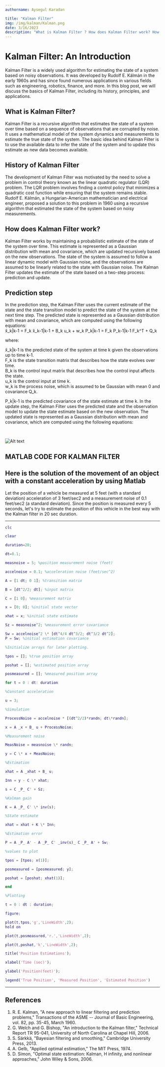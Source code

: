 ```yaml
---
authorname: Aysegul Karadan

title: "Kalman Filter"
img: /img/kalman/Kalman.png
date: 3/16/2023
description: "What is Kalman Filter ? How does Kalman Filter work? How can we solve real-life problem with using Kalman Filtering?"
---
```


# Kalman Filter: An Introduction

<p>Kalman Filter is a widely used algorithm for estimating the state of a system based on noisy observations. It was developed by Rudolf E. Kálmán in the early 1960s and has since found numerous applications in various fields such as engineering, robotics, finance, and more. In this blog post, we will discuss the basics of Kalman Filter, including its history, principles, and applications.</p>

## What is Kalman Filter?

<p>Kalman Filter is a recursive algorithm that estimates the state of a system over time based on a sequence of observations that are corrupted by noise. It uses a mathematical model of the system dynamics and measurements to estimate the true state of the system. The basic idea behind Kalman Filter is to use the available data to infer the state of the system and to update this estimate as new data becomes available.</p>

## History of Kalman Filter

<p>The development of Kalman Filter was motivated by the need to solve a problem in control theory known as the linear quadratic regulator (LQR) problem. The LQR problem involves finding a control policy that minimizes a quadratic cost function while ensuring that the system remains stable. Rudolf E. Kálmán, a Hungarian-American mathematician and electrical engineer, proposed a solution to this problem in 1960 using a recursive algorithm that estimated the state of the system based on noisy measurements.</p>

## How does Kalman Filter work?

<p>Kalman Filter works by maintaining a probabilistic estimate of the state of the system over time. This estimate is represented as a Gaussian distribution with mean and covariance, which are updated recursively based on the new observations. The state of the system is assumed to follow a linear dynamic model with Gaussian noise, and the observations are assumed to be linearly related to the state with Gaussian noise. The Kalman Filter updates the estimate of the state based on a two-step process: prediction and update.</p>

## Prediction step

<p>
In the prediction step, the Kalman Filter uses the current estimate of the state and the state transition model to predict the state of the system at the next time step. The predicted state is represented as a Gaussian distribution with mean and covariance, which are computed using the following equations:</br>
x̂_k|k-1 = F_k x̂_k-1|k-1 + B_k u_k + w_k
P_k|k-1 = F_k P_k-1|k-1 F_k^T + Q_k

where: </br>

x̂_k|k-1 is the predicted state of the system at time k given the observations up to time k-1.</br>
F_k is the state transition matrix that describes how the state evolves over time.</br>
B_k is the control input matrix that describes how the control input affects the state.</br>
u_k is the control input at time k.</br>
w_k is the process noise, which is assumed to be Gaussian with mean 0 and covariance Q_k.</br>

<p>P_k|k-1 is the predicted covariance of the state estimate at time k.
In the update step, the Kalman Filter uses the predicted state and the observation model to update the state estimate based on the new observation. The updated state is represented as a Gaussian distribution with mean and covariance, which are computed using the following equations:</p></br>

![Alt text](/img/Kalman.png)

## MATLAB CODE FOR KALMAN FILTER

## Here is the solution of the movement of an object with a constant acceleration by using Matlab

Let the position of a vehicle be measured at 5 feet (with a standard deviation) acceleration of 3 feet/sec2 and a measurement noise of 0.1 feet/sec2 (a standard deviation). Since the position is measured every 5 seconds, let's try to estimate the position of this vehicle in the best way with the Kalman filter in 20 sec duration.

---

```matlab
clc

clear

duration=20;

dt=0.1;

measnoise = 5; %position measurement noise (feet)

accelnoise = 0.1; %acceleration noise (feet/sec^2)

A = [1 dt; 0 1]; %transition matrix

B = [dt^2/2; dt]; %input matrix

C = [1 0]; %measurement matrix

x = [0; 0]; %initial state vector

xhat = x; %initial state estimate

Sz = measnoise^2; %measurement error covariance

Sw = accelnoise^2 \* [dt^4/4 dt^3/2; dt^3/2 dt^2];
P = Sw; %initial estimation covariance

%Initialize arrays for later plotting.

tpos = []; %true position array

poshat = []; %estimated position array

posmeasured = []; %measured position array

for t = 0 : dt: duration

%Constant acceleration

u = 3;

%Simulation

ProcessNoise = accelnoise * [(dt^2/2)*randn; dt\*randn];

x = A _x + B_ u + ProcessNoise;

%Measurement noise

MeasNoise = measnoise \* randn;

y = C \* x + MeasNoise;

%Estimation

xhat = A _xhat + B_ u;

Inn = y - C \* xhat;

s = C _P_ C' + Sz;

%Kalman gain

K = A _P_ C' \* inv(s);

%State estimate

xhat = xhat + K \* Inn;

%Estimation error

P = A _P_ A' - A _P_ C' _inv(s)_ C _P_ A' + Sw;

%values to plot

tpos = [tpos; x(1)];

posmeasured = [posmeasured; y];

poshat = [poshat; xhat(1)];

end

%Plotting

t = 0 : dt : duration;

figure;

plot(t,tpos,'g','LineWidth',2);
hold on

plot(t,posmeasured,'r.','LineWidth',2);

plot(t,poshat,'k','LineWidth',2);

title('Position Estimations');

xlabel('Time (sec)');

ylabel('Position(feet)');

legend('True Position', 'Measured Position', 'Estimated Position')


```

---

## References

1. R. E. Kalman, "A new approach to linear filtering and prediction problems," Transactions of the ASME -- Journal of Basic Engineering, vol. 82, pp. 35-45, March 1960.
2. G. Welch and G. Bishop, "An introduction to the Kalman filter," Technical Report TR 95-041, University of North Carolina at Chapel Hill, 2006.
3. S. Särkkä, "Bayesian filtering and smoothing," Cambridge University Press, 2013.
4. A. Gelb, "Applied optimal estimation," The MIT Press, 1974.
5. D. Simon, "Optimal state estimation: Kalman, H infinity, and nonlinear approaches," John Wiley & Sons, 2006.
